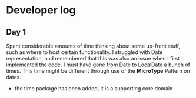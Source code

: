 # Developer log

## Day 1

Spent considerable amounts of time thinking about some up-front stuff, such as
where to host certain functionality. I struggled with Date representation, 
and remembered that this was also an issue when I first implemented the code.
I must have gone from Date to LocalDate a bunch of times.
This time might be different through use of the **MicroType** Pattern on dates.

* the time package has been added, it is a supporting core domain
